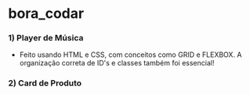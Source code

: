 # bora_codar

### 1) Player de Música 
- Feito usando HTML e CSS, com conceitos como GRID e FLEXBOX. A organização correta de ID's e classes também foi essencial! 

### 2) Card de Produto 

